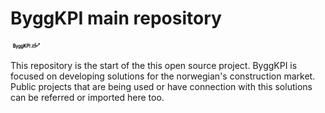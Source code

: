 # **ByggKPI main repository** 

<img src="Documents/Logo Black.png" alt="ByggKPI Logo" style="width: 50px" />  

This repository is the start of the this open source project. ByggKPI is focused on developing solutions for the norwegian's construction market. Public projects that are being used or have connection with this solutions can be referred or imported here too.
